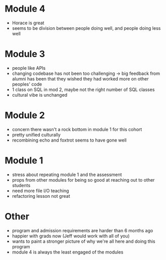# Module 4

- Horace is great
- seems to be division between people doing well, and people doing less well

# Module 3

- people like APIs
- changing codebase has not been too challenging -> big feedback from alumni
  has been that they wished they had worked more on other peoples' code
- 1 class on SQL in mod 2, maybe not the right number of SQL classes
- cultural vibe is unchanged

# Module 2

- concern there wasn't a rock bottom in module 1 for this cohort
- pretty unified culturally
- recombining echo and foxtrot seems to have gone well

# Module 1

- stress about repeating module 1 and the assessment
- props from other modules for being so good at reaching out to other students
- need more file I/O teaching
- refactoring lesson not great

# Other

- program and admission requirements are harder than 6 months ago
- happier with grads now (Jeff would work with all of you)
- wants to paint a stronger picture of why we're all here and doing this program
- module 4 is always the least engaged of the modules